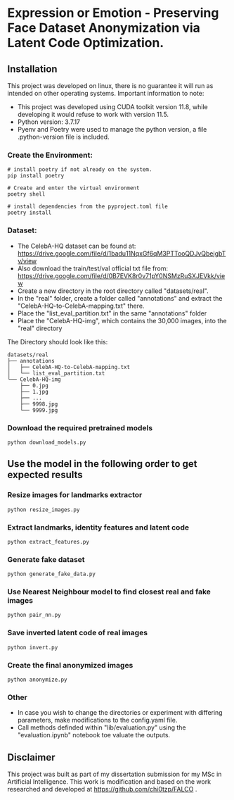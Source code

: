 # Expression or Emotion - Preserving Face Dataset Anonymization via Latent Code Optimization.

## Installation
This project was developed on linux, there is no guarantee it will run as intended on other operating systems.
Important information to note:

* This project was developed using CUDA toolkit version 11.8, while developing it would refuse to work with version 11.5.
* Python version: 3.7.17
* Pyenv and Poetry were used to manage the python version, a file .python-version file is included. 

### Create the Environment:
```
# install poetry if not already on the system.
pip install poetry

# Create and enter the virtual environment
poetry shell

# install dependencies from the pyproject.toml file
poetry install
```

### Dataset:
* The CelebA-HQ dataset can be found at: https://drive.google.com/file/d/1badu11NqxGf6qM3PTTooQDJvQbejgbTv/view
* Also download the train/test/val official txt file from: https://drive.google.com/file/d/0B7EVK8r0v71pY0NSMzRuSXJEVkk/view
* Create a new directory in the root directory called "datasets/real".
* In the "real" folder, create a folder called "annotations" and extract the "CelebA-HQ-to-CelebA-mapping.txt" there.
* Place the "list_eval_partition.txt" in the same "annotations" folder
* Place the "CelebA-HQ-img", which contains the 30,000 images, into the "real" directory 

The Directory should look like this:
```
datasets/real
├── annotations
│   ├── CelebA-HQ-to-CelebA-mapping.txt
│   └── list_eval_partition.txt
└── CelebA-HQ-img
    ├── 0.jpg
    ├── 1.jpg
    ├── ...
    ├── 9998.jpg
    └── 9999.jpg
```

### Download the required pretrained models
```
python download_models.py
```

## Use the model in the following order to get expected results
### Resize images for landmarks extractor
```
python resize_images.py
```
### Extract landmarks, identity features and latent code
```
python extract_features.py
```
### Generate fake dataset
```
python generate_fake_data.py
```
### Use Nearest Neighbour model to find closest real and fake images
```
python pair_nn.py
```
### Save inverted latent code of real images
```
python invert.py
```
### Create the final anonymized images
```
python anonymize.py
```
### Other
* In case you wish to change the directories or experiment with differing parameters, make modifications to the config.yaml file.
* Call methods definded within "lib/evaluation.py" using the "evaluation.ipynb" notebook toe valuate the outputs.

## Disclaimer
This project was built as part of my dissertation submission for my MSc in Artificial Intelligence. This work is modification and based on the work researched and developed at https://github.com/chi0tzp/FALCO .
